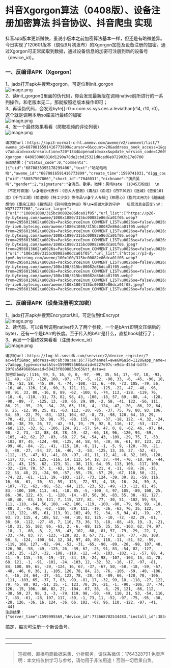 # 抖音Xgorgon算法（0408版）、设备注册加密算法 抖音协议、抖音爬虫 实现

抖音app版本更新贼快，虽说小版本之前加密算法基本一样，但还是有略微差异。今日实现了120601版本（貌似9月初发布）的Xgorgon加签及设备注册的加密。通过Xgorgon可正常爬取到数据，通过设备信息的加密可注册到新的设备号（device_id）。
<a name="XVbEI"></a>
### 一、反编译APK（Xgorgon）
1、jadx打开apk并搜索xgorgon，可定位到init_gorgon<br />![image.png](https://cdn.nlark.com/yuque/0/2020/png/97322/1606958733618-cdfa6939-1148-431d-94e7-5a521b56fd47.png#align=left&display=inline&height=634&margin=%5Bobject%20Object%5D&name=image.png&originHeight=1268&originWidth=2680&size=592174&status=done&style=none&width=1340)<br />2、读init_gorgon()里面的伪代码，你会发现最新版在调用native前所进行的一系列操作，和老版本无二，那就按照老版本操作即可；<br />3、再读伪代码，会发现byte[] r0 = com.ss.sys.ces.a.leviathan(r14, r10, r0)，这个就是调用本地so库进行最终的加密<br />![image.png](https://cdn.nlark.com/yuque/0/2020/png/97322/1606958745006-e3cf02a5-9495-48be-a64f-27c5897f8fff.png#align=left&display=inline&height=629&margin=%5Bobject%20Object%5D&name=image.png&originHeight=1258&originWidth=2670&size=653595&status=done&style=none&width=1335)<br />4、发一个最终效果看看（爬取视频的评论列表）<br />![image.png](https://cdn.nlark.com/yuque/0/2020/png/97322/1606958756834-0294796f-d1ad-4959-af2a-5cbfccf8d494.png#align=left&display=inline&height=560&margin=%5Bobject%20Object%5D&name=image.png&originHeight=1120&originWidth=2578&size=462596&status=done&style=none&width=1289)
```
请求的url：https://api3-normal-c-hl.amemv.com/aweme/v2/comment/list/?aweme_id=6870816591416773899&cursor=0&count=20&address_book_access=1&gps_access=1&forward_page_type=1&channel_id=0&city=530100&hotsoon_filtered_count=0&hotsoon_has_more=0&follower_count=0&is_familiar=0&page_source=0&user_avatar_shrink=64_64&storage_type=2&manifest_version_code=120601&_rticket=1599995937170&app_type=normal&iid=xxx&channel=aweGW&device_type=Redmi+6A&language=zh&cpu_support64=false&host_abi=armeabi-v7a&uuid=xxx&resolution=720*1344&openudid=xxx&update_version_code=12609900&cdid=xxx&appTheme=dark&os_api=27&mac_address=xxx&dpi=320&oaid=xxx&ac=wifi&device_id=xxx&os_version=8.1.0&version_code=120600&app_name=aweme&version_name=12.6.0&device_brand=xiaomi&ssmix=a&device_platform=android&aid=1128&ts=1599995937
Xgorgon：040850000810d1290a78de2cbd25321d8cad6e072903b17e0700
获取结果：{"status_code":0,"comments":[{"cid":"6870835395178299406","text":"哈哈哈哈哈","aweme_id":"6870816591416773899","create_time":1599741031,"digg_count":379672,"status":1,"user":{"uid":"58857507866","short_id":"7046031","nickname":"演员吴晴","gender":2,"signature":"🎬演员，歌手。微博：吴晴Kate （1045万粉丝） \n（不定时直播）\n🎬电影代表作：《忠犬大营救》《毒战》《血戒》《四平风云》《迷城》《恋爱101度》《千门江湖》《荀灌娘》《特工少女》等作品\n🎬个人专辑💽《相思心》《抱的太用力》《越痛越想你》《墨染江南》《最情话》《别叫我女神经》等\n❤️感谢大家的守护   私信消息会回复\nV：WQ777777768","avatar_larger":{"uri":"1080x1080/315bc00082e86dca01f05","url_list":["https://p26-dy.byteimg.com/aweme/1080x1080/315bc00082e86dca01f05.webp?from=2956013662\u0026s=PackSourceEnum_COMMENT_LIST\u0026se=false\u0026sh=\u0026sc=avatar\u0026l=202009131919050100280680780B463AF3","https://p1-dy-ipv6.byteimg.com/aweme/1080x1080/315bc00082e86dca01f05.webp?from=2956013662\u0026s=PackSourceEnum_COMMENT_LIST\u0026se=false\u0026sh=\u0026sc=avatar\u0026l=202009131919050100280680780B463AF3","https://p29-dy.byteimg.com/aweme/1080x1080/315bc00082e86dca01f05.webp?from=2956013662\u0026s=PackSourceEnum_COMMENT_LIST\u0026se=false\u0026sh=\u0026sc=avatar\u0026l=202009131919050100280680780B463AF3","https://p26-dy.byteimg.com/aweme/1080x1080/315bc00082e86dca01f05.jpeg?from=2956013662\u0026s=PackSourceEnum_COMMENT_LIST\u0026se=false\u0026sh=\u0026sc=avatar\u0026l=202009131919050100280680780B463AF3"],"width":720,"height":720},"avatar_thumb":{"uri":"100x100/315bc00082e86dca01f05","url_list":["https://p3-dy-ipv6.byteimg.com/aweme/100x100/315bc00082e86dca01f05.webp?from=2956013662\u0026s=PackSourceEnum_COMMENT_LIST\u0026se=false\u0026sh=\u0026sc=avatar\u0026l=202009131919050100280680780B463AF3","https://p29-dy.byteimg.com/aweme/100x100/315bc00082e86dca01f05.webp?from=2956013662\u0026s=PackSourceEnum_COMMENT_LIST\u0026se=false\u0026sh=\u0026sc=avatar\u0026l=202009131919050100280680780B463AF3","https://p26-dy.byteimg.com/aweme/100x100/315bc00082e86dca01f05.webp?from=2956013662\u0026s=PackSourceEnum_COMMENT_LIST\u0026se=false\u0026sh=\u0026sc=avatar\u0026l=202009131919050100280680780B463AF3","https://p3-dy-ipv6.byteimg.com/aweme/100x100/315bc00082e86dca01f05.jpeg?from=2956013662\u0026s=PackSourceEnum_COMMENT_LIST\u0026se=false\u0026sh=\u0026sc=avatar\u0026l=202009131919050100280680780B463AF3"],"width":720,"height":720},"avatar_medium":
```
<a name="oTGhc"></a>
### 二、反编译APK（设备注册明文加密）
1、jadx打开apk并搜索EncryptorUtil，可定位到ttEncrypt<br />![image.png](https://cdn.nlark.com/yuque/0/2020/png/97322/1606958783798-3f88da1c-0535-4b4f-983e-f852e5b992e9.png#align=left&display=inline&height=635&margin=%5Bobject%20Object%5D&name=image.png&originHeight=1270&originWidth=2660&size=499345&status=done&style=none&width=1330)<br />2、读代码，可以看到调用native传入了两个参数，一个是bArr(即明文压缩后的byte)，还有一个是bArr的长度。至于传入的bArr是什么，直接hook就行了；<br />3、再发一个最终效果看看（注册device_id）<br />![image.png](https://cdn.nlark.com/yuque/0/2020/png/97322/1606958796779-a8db4978-552d-41eb-975d-c10289304e9b.png#align=left&display=inline&height=455&margin=%5Bobject%20Object%5D&name=image.png&originHeight=910&originWidth=2058&size=359865&status=done&style=none&width=1029)
```
请求的url：https://log-hl.snssdk.com/service/2/device_register/?ac=wifi&mac_address=80:6b:0a:ae:16:77&channel=aweGW&aid=1128&app_name=aweme&version_code=120000&version_name=12.0.0&device_platform=android&ssmix=a&device_type=Redmi+6A&device_brand=xiaomi&language=zh&os_api=27&os_version=8.1.0&uuid=867986272266552&openudid=086ea119dc4c389e&manifest_version_code=120001&resolution=720*1344&dpi=320&update_version_code=12009900&_rticket=1599995560251&storage_type=2&appTheme=dark&cpu_support64=false&host_abi=armeabi-v7a&app_type=normal&ts=1599995560&cdid=6227e97c-e9da-455d-b3f5-29f8a5d4968b&oaid=59423f0098833c63&tt_data=a
加密后body：[116, 99, 5, 16, 0, 0, -97, -99, 35, 54, 17, -97, 18, -93, 11, 49, -127, -128, 108, -87, -77, -5, -12, -98, 33, -6, -45, -90, 18, -78, -53, 58, -45, 89, 4, -74, -108, -13, 6, -49, -73, 105, -79, 56, -16, 46, -126, 110, -90, 3, 121, 11, -70, -125, -22, -47, -48, -96, 98, 91, 33, 80, -16, 8, 89, -62, -100, 6, -74, 113, -128, -119, 76, -18, -6, -110, -31, 73, 82, 98, 43, -100, -18, 57, 69, -88, -4, -128, -90, -89, -7, -125, 13, -20, 65, 29, 89, -2, 58, -41, 122, -56, 111, 86, 21, -95, -20, -34, -28, 63, 116, -4, -124, -47, -20, -86, 22, 64, 8, 25, -12, 99, 25, 81, -63, 112, -20, -85, -37, 75, 79, 80, 93, 106, 54, 59, -22, 79, -83, -121, 104, 67, -8, 73, -98, 120, 64, 15, 29, -70, -42, 121, 32, 98, -75, -88, 115, -10, -37, -18, 122, -4, 32, -24, 100, -38, 79, 26, 77, -42, -51, 19, -79, 92, 8, 116, -17, -53, -127, -68, 113, -32, 61, -106, 124, 91, -57, 94, 47, 0, 8, -62, 46, -97, 84, 90, -2, 73, -12, 88, 48, 78, 49, -42, -66, 18, 96, -120, 94, -59, -105, -42, 62, 27, -83, -58, 27, 54, -54, 43, -109, -29, 75, 7, -53, -103, 87, 45, -124, -98, -125, 44, 58, 94, -30, 46, -61, 87, 123, 22, -99, 46, -84, -21, -41, -115, 10, -6, 11, -1, -5, 9, -120, -70, -21, 5, -80, -27, -54, 37, 16, -46, -3, -53, -125, 13, 36, 27, -52, -62, -112, -15, -47, 61, -41, 89, -97, -81, 11, 12, 41, -6, 32, 109, -128, -117, 73, -15, 125, -116, 14, 113, 54, 18, 37, -44, -70, -10, 94, -44, -21, -43, 125, -62, -123, 31, -38, 113, 64, 95, 113, 106, -117, 100, -32, -124, 78, 57, 1, -62, 114, 64, 18, -21, 4, -11, -88, -26, -15, 22, 53, 48, 21, -24, 90, -57, -55, -76, -57, 29, -67, 110, 50, -22, -74, 22, -61, -111, 19, -103, -117, -73, 124, -39, 39, 81, -59, 116, 16, 66, -61, -70, -51, 59, -123, -72, 97, -4, 18, -16, -24, -59, 8, -107, -72, -62, -98, -52, -64, 115, -23, 52, -49, -13, -12, 61, 45, 83, -100, 109, 113, -61, -18, 85, -5, -100, 4, 97, 105, -89, 100, 25, 86, -30, 122, 43, -1, -120, -14, -87, 56, 36, -83, 55, 38, -92, 127, -48, 40, -83, 10, 121, 7, 115, 127, 81, -77, -30, 51, -102, 59, 98, 111, -110, -64, 56, 108, -42, 106, -119, -100, -80, -79, 96, 99, -18, -80, 3, -45, 46, -62, -110, -39, 111, -19, -36, -62, 76, 35, 122, -113, 122, -65, -61, 113, 91, 102, 49, 52, -34, -5, 94, 41, -19, -27, 93, 73, 115, 4, 108, 52, -44, -10, 82, 125, -10, -72, -82, 29, -81, 38, 60, -112, -27, 45, 7, 116, 73, 36, 73, -18, -88, -48, 19, -3, -21, -10, 31, 55, 102, 96, -61, 2, -6, -88, 125, 35, 55, -103, 62, 74, 97, -18, -1, -88, -8, -2, 39, -43, 102, -60, -81, 57, -79, -29, -22, 7, -33, -74, 83, 77, -123, -128, 82, 0, 67, 71, -7, 124, -37, -38, 108, 98, 3, -124, -100, 64, 12, 34, 97, 40, 89, 118, -11, -51, 52, -59, -119, 108, 127, -92, -94, -52, -31, -65, -90, -89, -28, -98, 107, 40, 126, 98, -58, -49, -125, 26, -39, 67, -25, 91, 83, -54, 82, -127, -103, 25, -127, -32, -108, -118, -12, -43, -103, -102, -1, -57, 88, 4, 41, -9, 115, -70, -19, -17, -34, 19, -24, 98, -107, -103, 15, 41, 78, 68, 121, -1, -91, -101, -24, -103, 12, -32, 32, -16, -17, -97, -81, 84, 100, 89, 65, -39, -124, 16, 67, -37, -67, 50, -58, -18, -59, -67, -48, -46, 0, 36, 1, -105, 120, 78, 84, 23, -76, -105, -59, -40, -106, 4, -16, 24, 64, -37, -51, 122, 78, -28, 48, -89, 66, -120, 70, -106, -111, -103, 65, -37, 7, 83, -99, -81, 17, -32, 99, 18, -118, -27, 122, 79, 45, 80, 93, -51, 35, -1, 123, 70, 39, -21, -1, -90, -106, 37, -74, 126, -15, 106, -60, 82, 27, -104, -67, 38, -8, -29, 121, -66, 112, -38, 59, 27, 98, 3, -3, -79, 119, 98, -50, -49, 110, 21, 53, -54, 116, 7, -83, -61, -28, 107, 117, -39, -1, 73, 11, -52, -97, -75, -95, -38, -20, 126, -36, 16, 124, -36, 66, 102, -67, 96, 110, -122, -97, -41, -44]
注册结果：{"server_time":1599995569,"device_id":773668702534483,"install_id":3834709470876636,"device_id_str":"773668702534483","install_id_str":"3834709470876636","new_user":1}
```
搞定，每次可注册一个新设备号。<br />
<br />——————————————————————————————————————————

>
> 短视频、直播电商数据采集、分析服务，请联系微信：1764328791
> 免责声明：本文档仅供学习与参考，请勿用于非法用途！否则一切后果自负。
> 
